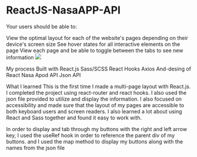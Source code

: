 # ReactJS-NasaAPP-API

Your users should be able to:

View the optimal layout for each of the website's pages depending on their device's screen size
See hover states for all interactive elements on the page
View each page and be able to toggle between the tabs to see new information
![](https://github.com/muratavci05/ReactJS-NasaAPP-API/blob/0bca56c619b91fcd14196184caad71f3a13672ca/src/assets/view.gif)

My process
Built with
React.js
Sass/SCSS
React Hooks
Axios
And-desing of React
Nasa Apod API
Json API

What I learned
This is the first time I made a multi-page layout with React.js. I completed the project using react-router and react hooks. I also used the json file provided to utilize and display the information. I also focused on accessibility and made sure that the layout of my pages are accessible to both keyboard users and screen readers. I also learned a lot about using React and Sass together and found it easy to work with.


In order to display and tab through my buttons with the right and left arrow key, I used the useRef hook in order to reference the parent div of my buttons. and I used the map method to display my buttons along with the names from the json file
